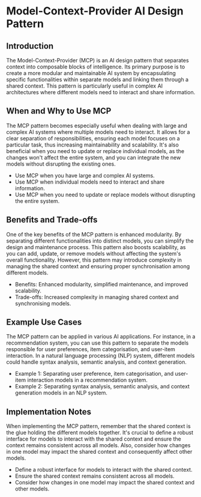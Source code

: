 # Model-Context-Provider AI Design Pattern

## Introduction

The Model-Context-Provider (MCP) is an AI design pattern that separates context into composable blocks of intelligence. Its primary purpose is to create a more modular and maintainable AI system by encapsulating specific functionalities within separate models and linking them through a shared context. This pattern is particularly useful in complex AI architectures where different models need to interact and share information.

## When and Why to Use MCP

The MCP pattern becomes especially useful when dealing with large and complex AI systems where multiple models need to interact. It allows for a clear separation of responsibilities, ensuring each model focuses on a particular task, thus increasing maintainability and scalability. It's also beneficial when you need to update or replace individual models, as the changes won't affect the entire system, and you can integrate the new models without disrupting the existing ones.

- Use MCP when you have large and complex AI systems.
- Use MCP when individual models need to interact and share information.
- Use MCP when you need to update or replace models without disrupting the entire system.

## Benefits and Trade-offs

One of the key benefits of the MCP pattern is enhanced modularity. By separating different functionalities into distinct models, you can simplify the design and maintenance process. This pattern also boosts scalability, as you can add, update, or remove models without affecting the system's overall functionality. However, this pattern may introduce complexity in managing the shared context and ensuring proper synchronisation among different models.

- Benefits: Enhanced modularity, simplified maintenance, and improved scalability.
- Trade-offs: Increased complexity in managing shared context and synchronising models.

## Example Use Cases

The MCP pattern can be applied in various AI applications. For instance, in a recommendation system, you can use this pattern to separate the models responsible for user preferences, item categorisation, and user-item interaction. In a natural language processing (NLP) system, different models could handle syntax analysis, semantic analysis, and context generation.

- Example 1: Separating user preference, item categorisation, and user-item interaction models in a recommendation system.
- Example 2: Separating syntax analysis, semantic analysis, and context generation models in an NLP system.

## Implementation Notes

When implementing the MCP pattern, remember that the shared context is the glue holding the different models together. It's crucial to define a robust interface for models to interact with the shared context and ensure the context remains consistent across all models. Also, consider how changes in one model may impact the shared context and consequently affect other models.

- Define a robust interface for models to interact with the shared context.
- Ensure the shared context remains consistent across all models.
- Consider how changes in one model may impact the shared context and other models.